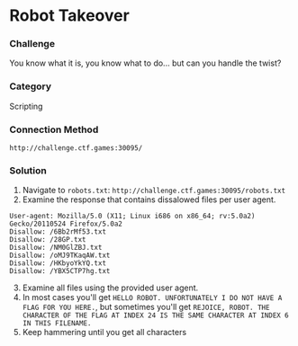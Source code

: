 # Robot Takeover

### Challenge
You know what it is, you know what to do... but can you handle the twist?

### Category
Scripting

### Connection Method
`http://challenge.ctf.games:30095/`

### Solution
1. Navigate to `robots.txt`: `http://challenge.ctf.games:30095/robots.txt`
2. Examine the response that contains dissalowed files per user agent.
```
User-agent: Mozilla/5.0 (X11; Linux i686 on x86_64; rv:5.0a2) Gecko/20110524 Firefox/5.0a2
Disallow: /6Bb2rMf53.txt
Disallow: /28GP.txt
Disallow: /NM0GlZBJ.txt
Disallow: /oMJ9TKaqAW.txt
Disallow: /HKbyoYkYQ.txt
Disallow: /YBX5CTP7hg.txt
```
3. Examine all files using the provided user agent.
4. In most cases you'll get `HELLO ROBOT. UNFORTUNATELY I DO NOT HAVE A FLAG FOR YOU HERE.`, but sometimes you'll get `REJOICE, ROBOT. THE CHARACTER OF THE FLAG AT INDEX 24 IS THE SAME CHARACTER AT INDEX 6 IN THIS FILENAME.`
5. Keep hammering until you get all characters

